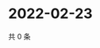 # 2022-02-23

共 0 条

<!-- BEGIN WEIBO -->
<!-- 最后更新时间 Wed Feb 23 2022 07:01:01 GMT+0800 (China Standard Time) -->

<!-- END WEIBO -->
